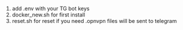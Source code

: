 1. add .env with your TG bot keys
2. docker_new.sh for first install
3. reset.sh for reset if you need
.opnvpn files will be sent to telegram
